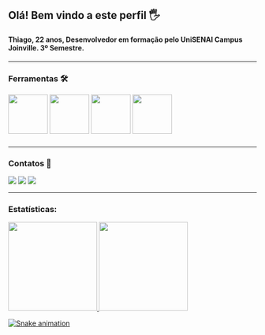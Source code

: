 ## Olá! Bem vindo a este perfil 🖐
#### Thiago, 22 anos, Desenvolvedor em formação pelo UniSENAI Campus Joinville. 3º Semestre.
---
### Ferramentas 🛠

<img src="https://cdn.jsdelivr.net/gh/devicons/devicon/icons/git/git-original-wordmark.svg" width="80" height="80"/> <img src="https://cdn.jsdelivr.net/gh/devicons/devicon/icons/java/java-original-wordmark.svg" width="80" height="80"/> <img src="https://cdn.jsdelivr.net/gh/devicons/devicon/icons/html5/html5-original-wordmark.svg" width="80" height="80"/> <img src="https://cdn.jsdelivr.net/gh/devicons/devicon/icons/photoshop/photoshop-plain.svg" width="80" height="80"/>
###
---
### Contatos 📩

<div>
<a href="https://instagram.com/mauesk" target="_blank"><img src="https://img.shields.io/badge/-Instagram-%23E4405F?style=for-the-badge&logo=instagram&logoColor=white" target="_blank"></a>
<a href = "mauesckt@gmail.com"><img src="https://img.shields.io/badge/Gmail-D14836?style=for-the-badge&logo=gmail&logoColor=white" target="_blank"></a>
<a href="https://www.linkedin.com/in/thiago-mauesck-lima" target="_blank"><img src="https://img.shields.io/badge/-LinkedIn-%230077B5?style=for-the-badge&logo=linkedin&logoColor=white" target="_blank"></a>   
</div>

---
### Estatísticas:

<div>
<a href="https://github.com/mauesck">
<img height="180em" src="https://github-readme-stats.vercel.app/api/top-langs/?username=mauesck&layout=compact&langs_count=7&theme=dracula"/>
<img height="180em" src="https://github-readme-stats.vercel.app/api?username=mauesck&show_icons=true&theme=dracula&include_all_commits=true&count_private=true"/>
</div>
  
![Snake animation](https://github.com/seu-usuário-aqui/mauesck/blob/output/github-contribution-grid-snake.svg)
